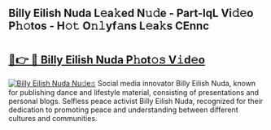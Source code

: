 ## Billy Eilish Nuda L𝚎a𝚔ed N𝚞𝚍e - Part-lqL Vi𝚍𝚎o P𝚑𝚘tos - H𝚘𝚝 O𝚗𝚕yf𝚊ns L𝚎a𝚔s CEnnc

# <h2><a href="http://kff0nhk.oniu.top/?m=Billy+Eilish+Nuda">🔗👉 🔴 Billy Eilish Nuda P𝚑ot𝚘𝚜 V𝚒d𝚎o</a></h2>

[![Billy Eilish Nuda Nu𝚍e𝚜](https://i.imgur.com/0qMVB7G.gif)](http://kff0nhk.oniu.top/?m=Billy+Eilish+Nuda)
Social media innovator Billy Eilish Nuda, known for publishing dance and lifestyle material, consisting of presentations and personal blogs. Selfless peace activist Billy Eilish Nuda, recognized for their dedication to promoting peace and understanding between different cultures and communities.  
